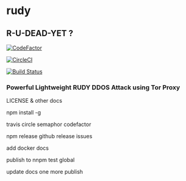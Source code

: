 # rudy
## R-U-DEAD-YET ?

[![CodeFactor](https://www.codefactor.io/repository/github/sahilchaddha/rudy/badge)](https://www.codefactor.io/repository/github/sahilchaddha/rudy)

[![CircleCI](https://circleci.com/gh/sahilchaddha/rudy/tree/master.svg?style=svg&circle-token=238735d531ccbba861d0e290f8443e0aec89ec66)](https://circleci.com/gh/sahilchaddha/rudy/tree/master)

[![Build Status](https://semaphoreci.com/api/v1/projects/be75e13b-9b1c-43eb-8350-1a652fe84f03/1950351/badge.svg)](https://semaphoreci.com/sahilchaddha-96/rudy)


### Powerful Lightweight RUDY DDOS Attack using Tor Proxy

LICENSE & other docs

npm install -g

travis
circle
semaphor
codefactor

npm release
github release
issues


add docker docs

publish to nnpm
test global

update docs
one more publish